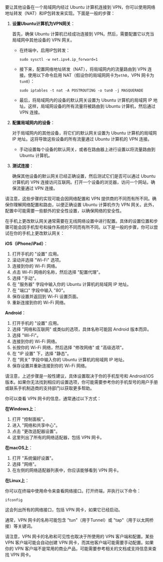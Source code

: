 要让其他设备在一个局域网内经过 Ubuntu 计算机连接到 VPN，你可以使用网络地址转发（NAT）和IP包转发来实现。下面是一般的步骤：

1. **设置Ubuntu计算机为VPN网关**：

   首先，确保 Ubuntu 计算机已经成功连接到 VPN。然后，需要配置它以充当局域网中其他设备的 VPN 网关。

   - 在终端中，启用IP包转发：
     ```
     sudo sysctl -w net.ipv4.ip_forward=1
     ```

   - 接下来，配置网络地址转发（NAT），将局域网内的流量路由到 VPN 连接。使用以下命令启用 NAT（假设你的局域网网卡为`eth0`，VPN 网卡为`tun0`）：
     ```
     sudo iptables -t nat -A POSTROUTING -o tun0 -j MASQUERADE
     ```

   - 最后，将局域网内的设备的默认网关设置为 Ubuntu 计算机的局域网 IP 地址。这样，局域网设备的所有流量将被路由到 Ubuntu 计算机，然后通过 VPN 连接。

2. **配置局域网内的设备**：

   对于局域网内的其他设备，将它们的默认网关设置为 Ubuntu 计算机的局域网 IP 地址。这将导致这些设备的所有流量通过 Ubuntu 计算机的 VPN 连接。

   - 手动设置每个设备的默认网关，或者在路由器上进行设置以将流量路由到 Ubuntu 计算机。

3. **测试连接**：

   确保其他设备的默认网关已经正确设置，然后测试它们是否可以通过 Ubuntu 计算机的 VPN 连接访问互联网。打开一个设备的浏览器，访问一个网站，确保流量通过 VPN 连接。

请注意，这些步骤的实现可能会因网络配置和 VPN 提供商的不同而有所不同。确保你理解网络配置和路由，以便正确设置 Ubuntu 计算机作为 VPN 网关。此外，配置中可能需要一些额外的安全性设置，以确保网络的安全性。


在手机上更改默认网关通常需要在无线网络设置中进行配置。具体的设置位置和步骤可能会因手机型号和操作系统的不同而有所不同。以下是一般的步骤，你可以尝试在你的手机上更改默认网关：

**iOS（iPhone/iPad）**：

1. 打开手机的 "设置" 应用。
2. 滚动并选择 "Wi-Fi" 选项。
3. 连接到你的 Wi-Fi 网络。
4. 点击 Wi-Fi 网络的名称，然后选择 "配置代理"。
5. 选择 "手动"。
6. 在 "服务器" 字段中输入你的 Ubuntu 计算机的局域网 IP 地址。
7. 在 "端口" 字段中输入 "80"。
8. 保存设置并返回到 Wi-Fi 设置页面。
9. 重新连接到你的 Wi-Fi 网络。

**Android**：

1. 打开手机的 "设置" 应用。
2. 选择 "网络和互联网" 或类似的选项，具体名称可能因 Android 版本而异。
3. 选择 "Wi-Fi"。
4. 连接到你的 Wi-Fi 网络。
5. 长按你的 Wi-Fi 网络，然后选择 "修改网络" 或 "高级选项"。
6. 在 "IP 设置" 下，选择 "静态"。
7. 在 "网关" 字段中输入你的 Ubuntu 计算机的局域网 IP 地址。
8. 保存设置并重新连接到你的 Wi-Fi 网络。

请注意，上述步骤是一般性建议，具体设置取决于你的手机型号和 Android/iOS 版本。如果你无法找到相应的设置选项，你可能需要参考你的手机型号的用户手册或联系手机制造商的支持部门以获取更多帮助。


你可以查看 VPN 网卡的信息，通常通过以下方式：

**在Windows上**：

1. 打开 "控制面板"。
2. 进入 "网络和共享中心"。
3. 点击 "更改适配器设置"。
4. 这里列出了所有的网络适配器，包括 VPN 网卡。

**在macOS上**：

1. 打开 "系统偏好设置"。
2. 选择 "网络"。
3. 在左侧的网络适配器列表中，你应该能够看到 VPN 网卡。

**在Linux上**：

你可以在终端中使用命令来查看网络接口。打开终端，并执行以下命令：

```
ifconfig
```

这会列出所有的网络接口，包括 VPN 网卡，如果它已经启动。

通常，VPN 网卡的名称可能包含 "tun"（用于Tunnel）或 "tap"（用于以太网桥接）等关键词。

请注意，VPN 网卡的名称和可见性也取决于所使用的 VPN 客户端和配置。某些 VPN 客户端可能会自动创建 VPN 网卡，而其他客户端可能需要手动配置。如果你的 VPN 客户端不是常用的商业产品，可能需要参考相关的文档或支持信息来查找 VPN 网卡。
